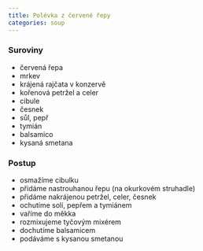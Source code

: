 ```yaml
---
title: Polévka z červené řepy
categories: soup
---
```


### Suroviny
- červená řepa
- mrkev
- krájená rajčata v konzervě
- kořenová petržel a celer
- cibule
- česnek
- sůl, pepř
- tymián
- balsamico
- kysaná smetana

### Postup
- osmažíme cibulku
- přidáme nastrouhanou řepu (na okurkovém struhadle)
- přidáme nakrájenou petržel, celer, česnek
- ochutíme solí, pepřem a tymiánem
- vaříme do měkka
- rozmixujeme tyčovým mixérem
- dochutíme balsamicem
- podáváme s kysanou smetanou
